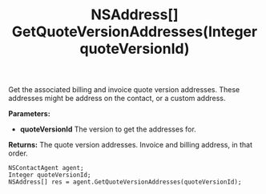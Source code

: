 ﻿---
uid: crmscript_ref_NSContactAgent_GetQuoteVersionAddresses
title: NSAddress[] GetQuoteVersionAddresses(Integer quoteVersionId)
intellisense: NSContactAgent.GetQuoteVersionAddresses
keywords: NSContactAgent, GetQuoteVersionAddresses
so.topic: reference
---

Get the associated billing and invoice quote version addresses. These addresses might be address on the contact, or a custom address.

**Parameters:**
 - **quoteVersionId** The version to get the addresses for.

**Returns:** The quote version addresses. Invoice and billing address, in that order.

```crmscript
NSContactAgent agent;
Integer quoteVersionId;
NSAddress[] res = agent.GetQuoteVersionAddresses(quoteVersionId);
```

